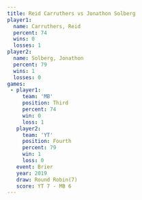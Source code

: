 ```yaml
---
title: Reid Carruthers vs Jonathon Solberg
player1:                 
  name: Carruthers, Reid 
  percent: 74            
  wins: 0                
  losses: 1              
player2:                 
  name: Solberg, Jonathon
  percent: 79            
  wins: 1                
  losses: 0              
games:
 - player1:         
     team: 'MB'     
     position: Third
     percent: 74    
     win: 0         
     loss: 1        
   player2:          
     team: 'YT'      
     position: Fourth
     percent: 79     
     win: 1          
     loss: 0         
   event: Brier        
   year: 2019          
   draw: Round Robin(7)
   score: YT 7 - MB 6  
---
```

